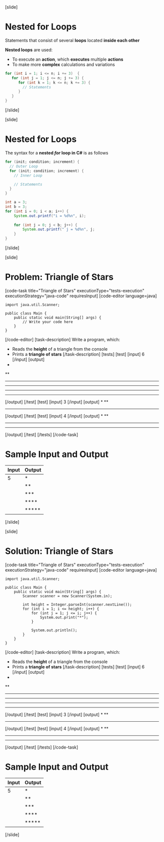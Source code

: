 [slide]
# Nested for Loops
Statements that consist of several **loops** located **inside each other**

**Nested loops** are used:

* To execute an **action**, which **executes** multiple **actions**
* To make more **complex** calculations and variations

```java
for (int i = 1; i <= n; i += 3)  {
   for (int j = 1; j <= n; j += 3) {
      for (int k = 1; k <= n; k += 3) {
        // Statements
      }
   }
}
```
[/slide]

[slide]
# Nested for Loops
The syntax for a **nested ***for*** loop in C#** is as follows

```csharp
for (init; condition; increment) {
  // Outer Loop 
  for (init; condition; increment) { 
    // Inner Loop

    // Statements
  }
}
```

```java
int a = 3;
int b = 3;
for (int i = 0; i < a; i++) {
    System.out.printf("i = %d%n", i);
    
    for (int j = 0; j < b; j++) {
        System.out.printf(" j = %d%n", j;
    }
}
```
[/slide]

[slide]
# Problem: Triangle of Stars
[code-task title="Triangle of Stars" executionType="tests-execution" executionStrategy="java-code" requiresInput]
[code-editor language=java]
```
import java.util.Scanner;

public class Main {
    public static void main(String[] args) {
        // Write your code here
    }
}
```
[/code-editor]
[task-description]
Write a program, which:

* Reads the **height** of a triangle from the console
* Prints a **triangle of stars**
[/task-description]
[tests]
[test]
[input]
6
[/input]
[output]
*
**
***
****
*****
******
[/output]
[/test]
[test]
[input]
3
[/input]
[output]
*
**
***
[/output]
[/test]
[test]
[input]
4
[/input]
[output]
*
**
***
****
[/output]
[/test]
[/tests]
[/code-task]
# Sample Input and Output
|Input|Output|
|-----|------|
|5|*|
||**|
||***|
||****|
||*****|
[/slide]

[slide]
# Solution: Triangle of Stars
[code-task title="Triangle of Stars" executionType="tests-execution" executionStrategy="java-code" requiresInput]
[code-editor language=java]
```
import java.util.Scanner;

public class Main {
    public static void main(String[] args) {
        Scanner scanner = new Scanner(System.in);

        int height = Integer.parseInt(scanner.nextLine());
        for (int i = 1; i <= height; i++) {
            for (int j = 1; j <= i; j++) {
                System.out.print("*");
            }

            System.out.println();
        }
    }
}
```
[/code-editor]
[task-description]
Write a program, which:

* Reads the **height** of a triangle from the console
* Prints a **triangle of stars**
[/task-description]
[tests]
[test]
[input]
6
[/input]
[output]
*
**
***
****
*****
******
[/output]
[/test]
[test]
[input]
3
[/input]
[output]
*
**
***
[/output]
[/test]
[test]
[input]
4
[/input]
[output]
*
**
***
****
[/output]
[/test]
[/tests]
[/code-task]
# Sample Input and Output
|Input|Output|
|-----|------|
|5|*|
||**|
||***|
||****|
||*****|
[/slide]